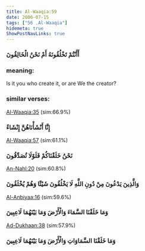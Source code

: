 ```yaml
---
title: Al-Waaqia:59
date: 2006-07-15
tags: ["56 .Al-Waaqia"]
hidemeta: true 
ShowPostNavLinks: true 
---
```

### أَأَنْتُمْ تَخْلُقُونَهُ أَمْ نَحْنُ الْخَالِقُونَ
### meaning: 
Is it you who create it, or are We the creator?
### similar verses: 

[Al-Waaqia:35](/56/35) (sim:66.9%)

### إِنَّا أَنْشَأْنَاهُنَّ إِنْشَاءً

[Al-Waaqia:57](/56/57) (sim:61.1%)

### نَحْنُ خَلَقْنَاكُمْ فَلَوْلَا تُصَدِّقُونَ

[An-Nahl:20](/16/20) (sim:60.8%)

### وَالَّذِينَ يَدْعُونَ مِنْ دُونِ اللَّهِ لَا يَخْلُقُونَ شَيْئًا وَهُمْ يُخْلَقُونَ

[Al-Anbiyaa:16](/21/16) (sim:59.6%)

### وَمَا خَلَقْنَا السَّمَاءَ وَالْأَرْضَ وَمَا بَيْنَهُمَا لَاعِبِينَ

[Ad-Dukhaan:38](/44/38) (sim:57.9%)

### وَمَا خَلَقْنَا السَّمَاوَاتِ وَالْأَرْضَ وَمَا بَيْنَهُمَا لَاعِبِينَ
